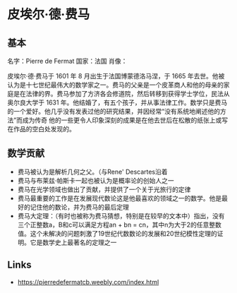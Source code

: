 # 皮埃尔·德·费马

## 基本

名字：Pierre de Fermat
国家：法国
肖像：

皮埃尔·德·费马于 1601 年 8 月出生于法国博蒙德洛马涅，于 1665 年去世。他被认为是十七世纪最伟大的数学家之一。费马的父亲是一个皮革商人和他的母亲的家庭是在法律的界。费马参加了方济各会修道院，然后转移到获得学士学位，民法从奥尔良大学于 1631 年。他结婚了，有五个孩子，并从事法律工作。数学只是费马的一个爱好。他几乎没有发表过他的研究结果，并因经常“没有系统地阐述他的方法”而成为传奇  他的一些更令人印象深刻的成果是在他去世后在松散的纸张上或写在作品的空白处发现的。

## 数学贡献

- 费马被认为是解析几何之父。（与Rene' Descartes沿着
- 费马与布莱兹·帕斯卡一起也被认为是概率论的创始人之一
- 费马在光学领域也做出了贡献，并提供了一个关于光旅行的定律
- 费马最重要的工作是在发展现代数论这是他最喜欢的领域之一的数学。他是最好的记住他的数论，并为费马的最后定理
- 费马大定理：（有时也被称为费马猜想，特别是在较早的文本中）指出，没有三个正整数a，B和c可以满足方程an + bn = cn，其中n为大于2的任意整数值。这个未解决的问题刺激了19世纪代数数论的发展和20世纪模性定理的证明。它是数学史上最著名的定理之一

## Links

- https://pierredefermatcb.weebly.com/index.html
